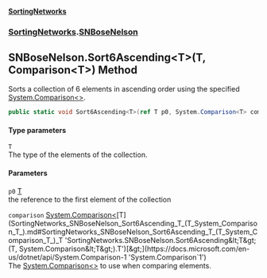 #### [SortingNetworks](index.md 'index')
### [SortingNetworks](SortingNetworks.md 'SortingNetworks').[SNBoseNelson](SortingNetworks_SNBoseNelson.md 'SortingNetworks.SNBoseNelson')
## SNBoseNelson.Sort6Ascending&lt;T&gt;(T, Comparison&lt;T&gt;) Method
Sorts a collection of 6 elements in ascending order using the specified [System.Comparison&lt;&gt;](https://docs.microsoft.com/en-us/dotnet/api/System.Comparison-1 'System.Comparison`1').  
```csharp
public static void Sort6Ascending<T>(ref T p0, System.Comparison<T> comparison);
```
#### Type parameters
<a name='SortingNetworks_SNBoseNelson_Sort6Ascending_T_(T_System_Comparison_T_)_T'></a>
`T`  
The type of the elements of the collection.
  
#### Parameters
<a name='SortingNetworks_SNBoseNelson_Sort6Ascending_T_(T_System_Comparison_T_)_p0'></a>
`p0` [T](SortingNetworks_SNBoseNelson_Sort6Ascending_T_(T_System_Comparison_T_).md#SortingNetworks_SNBoseNelson_Sort6Ascending_T_(T_System_Comparison_T_)_T 'SortingNetworks.SNBoseNelson.Sort6Ascending&lt;T&gt;(T, System.Comparison&lt;T&gt;).T')  
the reference to the first element of the collection
  
<a name='SortingNetworks_SNBoseNelson_Sort6Ascending_T_(T_System_Comparison_T_)_comparison'></a>
`comparison` [System.Comparison&lt;](https://docs.microsoft.com/en-us/dotnet/api/System.Comparison-1 'System.Comparison`1')[T](SortingNetworks_SNBoseNelson_Sort6Ascending_T_(T_System_Comparison_T_).md#SortingNetworks_SNBoseNelson_Sort6Ascending_T_(T_System_Comparison_T_)_T 'SortingNetworks.SNBoseNelson.Sort6Ascending&lt;T&gt;(T, System.Comparison&lt;T&gt;).T')[&gt;](https://docs.microsoft.com/en-us/dotnet/api/System.Comparison-1 'System.Comparison`1')  
The [System.Comparison&lt;&gt;](https://docs.microsoft.com/en-us/dotnet/api/System.Comparison-1 'System.Comparison`1') to use when comparing elements.
  
